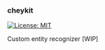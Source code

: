 ### cheykit

[![License: MIT](https://img.shields.io/badge/License-MIT-lightgrey.svg)](https://github.com/CivicDataLab/cheykit/blob/master/LICENSE)

Custom entity recognizer [WIP]

